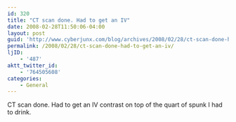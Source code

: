```yaml
---
id: 320
title: "CT scan done. Had to get an IV"
date: 2008-02-28T11:50:06-04:00
layout: post
guid: 'http://www.cyberjunx.com/blog/archives/2008/02/28/ct-scan-done-had-to-get-an-iv/'
permalink: /2008/02/28/ct-scan-done-had-to-get-an-iv/
ljID:
    - '487'
aktt_twitter_id:
    - '764505608'
categories:
    - General
---
```


CT scan done. Had to get an IV contrast on top of the quart of spunk I had to drink.